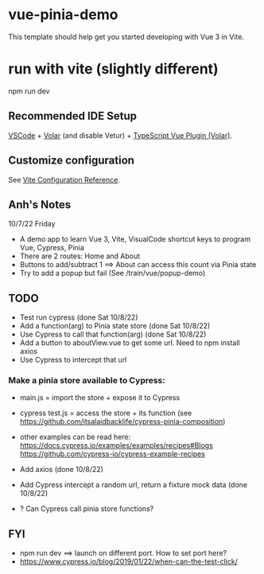 # vue-pinia-demo

This template should help get you started developing with Vue 3 in Vite.

# run with vite (slightly different)
npm run dev

## Recommended IDE Setup

[VSCode](https://code.visualstudio.com/) + [Volar](https://marketplace.visualstudio.com/items?itemName=Vue.volar) (and disable Vetur) + [TypeScript Vue Plugin (Volar)](https://marketplace.visualstudio.com/items?itemName=Vue.vscode-typescript-vue-plugin).

## Customize configuration

See [Vite Configuration Reference](https://vitejs.dev/config/).

## Anh's Notes
10/7/22 Friday

- A demo app to learn Vue 3, Vite, VisualCode shortcut keys to program Vue,
Cypress, Pinia
- There are 2 routes: Home and About
- Buttons to add/subtract 1 ==> About can access this count via Pinia state
- Try to add a popup but fail (See /train/vue/popup-demo)

## TODO
- Test run cypress (done Sat 10/8/22)
- Add a function(arg) to Pinia state store (done Sat 10/8/22)
- Use Cypress to call that function(arg) (done Sat 10/8/22)
- Add a button to aboutView.vue to get some url. Need to npm install axios
- Use Cypress to intercept that url

### Make a pinia store available to Cypress:
- main.js = import the store + expose it to Cypress
- cypress test.js = access the store + its function
(see https://github.com/itsalaidbacklife/cypress-pinia-composition)
- other examples can be read here: 
https://docs.cypress.io/examples/examples/recipes#Blogs
https://github.com/cypress-io/cypress-example-recipes

- Add axios (done 10/8/22)
- Add Cypress intercept a random url, return a fixture mock data (done 10/8/22)
- ? Can Cypress call pinia store functions?



## FYI
- npm run dev ==> launch on different port. How to set port here?
- https://www.cypress.io/blog/2019/01/22/when-can-the-test-click/